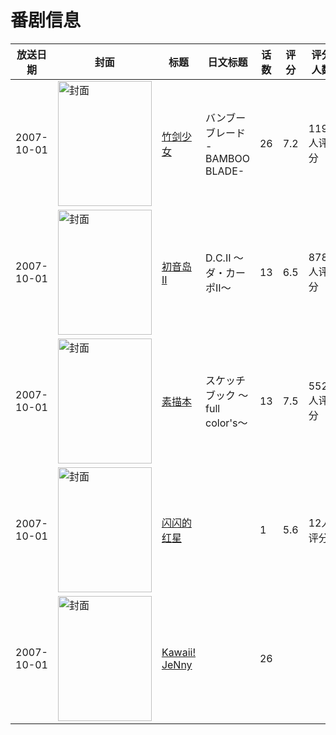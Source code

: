 # 番剧信息

|放送日期|封面|标题|日文标题|话数|评分|评分人数|
|---|---|---|---|---|---|---|
|2007-10-01|<img src="//lain.bgm.tv/pic/cover/c/78/10/1272_ThY0x.jpg" alt="封面" style="width:150px;height:200px;object-fit:cover;">|[竹剑少女](https://bangumi.tv/subject/1272)|バンブーブレード -BAMBOO BLADE-|26|7.2|1193人评分|
|2007-10-01|<img src="//lain.bgm.tv/pic/cover/c/44/76/1309_qi8KQ.jpg" alt="封面" style="width:150px;height:200px;object-fit:cover;">|[初音岛II](https://bangumi.tv/subject/1309)|D.C.II 〜ダ・カーポII〜|13|6.5|878人评分|
|2007-10-01|<img src="//lain.bgm.tv/pic/cover/c/ad/f8/3994_BxXzf.jpg" alt="封面" style="width:150px;height:200px;object-fit:cover;">|[素描本](https://bangumi.tv/subject/3994)|スケッチブック ～full color's～|13|7.5|552人评分|
|2007-10-01|<img src="//lain.bgm.tv/pic/cover/c/cb/2b/29979_uccFP.jpg" alt="封面" style="width:150px;height:200px;object-fit:cover;">|[闪闪的红星](https://bangumi.tv/subject/29979)||1|5.6|12人评分|
|2007-10-01|<img src="//lain.bgm.tv/pic/cover/c/63/0a/537927_aw3hb.jpg" alt="封面" style="width:150px;height:200px;object-fit:cover;">|[Kawaii! JeNny](https://bangumi.tv/subject/537927)||26|||
